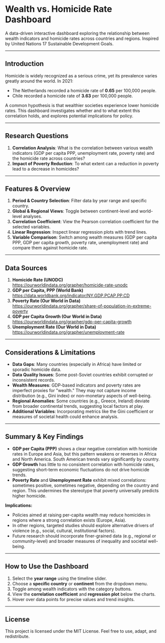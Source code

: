 # Wealth vs. Homicide Rate Dashboard

A data-driven interactive dashboard exploring the relationship between wealth indicators and homicide rates across countries and regions. Inspired by United Nations 17 Sustainable Development Goals.

---

## Introduction

Homicide is widely recognized as a serious crime, yet its prevalence varies greatly around the world. In 2021:
- The Netherlands recorded a homicide rate of **0.65** per 100,000 people.
- Chile recorded a homicide rate of **3.63** per 100,000 people.

A common hypothesis is that wealthier societies experience lower homicide rates. This dashboard investigates whether and to what extent this correlation holds, and explores potential implications for policy.

---

## Research Questions

1. **Correlation Analysis**: What is the correlation between various wealth indicators (GDP per capita PPP, unemployment rate, poverty rate) and the homicide rate across countries?
2. **Impact of Poverty Reduction**: To what extent can a reduction in poverty lead to a decrease in homicides?

---

## Features & Overview

1. **Period & Country Selection**: Filter data by year range and specific country.
2. **Global & Regional Views**: Toggle between continent-level and world-level analyses.
3. **Correlation Coefficient**: View the Pearson correlation coefficient for the selected variables.
4. **Linear Regression**: Inspect linear regression plots with trend lines.
5. **Variable Comparison**: Switch among wealth measures (GDP per capita PPP, GDP per capita growth, poverty rate, unemployment rate) and compare them against homicide rate.

---

## Data Sources

1. **Homicide Rate (UNODC)**  
   https://ourworldindata.org/grapher/homicide-rate-unodc
2. **GDP per Capita, PPP (World Bank)**  
   https://data.worldbank.org/indicator/NY.GDP.PCAP.PP.CD
3. **Poverty Rate (Our World in Data)**  
   https://ourworldindata.org/grapher/share-of-population-in-extreme-poverty
4. **GDP per Capita Growth (Our World in Data)**  
   https://ourworldindata.org/grapher/gdp-per-capita-growth
5. **Unemployment Rate (Our World in Data)**  
   https://ourworldindata.org/grapher/unemployment-rate

---

## Considerations & Limitations

- **Data Gaps**: Many countries (especially in Africa) have limited or sporadic homicide data.
- **Data Quality Issues**: Some post-Soviet countries exhibit corrupted or inconsistent records.
- **Wealth Measures**: GDP-based indicators and poverty rates are imperfect proxies for "wealth." They may not capture income distribution (e.g., Gini index) or non-monetary aspects of well-being.
- **Regional Anomalies**: Some countries (e.g., Greece, Ireland) deviate from broader continental trends, suggesting local factors at play.
- **Additional Variables**: Incorporating metrics like the Gini coefficient or measures of societal health could enhance analysis.

---

## Summary & Key Findings

- **GDP per Capita (PPP)** shows a clear negative correlation with homicide rates in Europe and Asia, but this pattern weakens or reverses in Africa and North America. South American trends vary significantly by country.
- **GDP Growth** has little to no consistent correlation with homicide rates, suggesting short-term economic fluctuations do not drive homicide trends.
- **Poverty Rate** and **Unemployment Rate** exhibit mixed correlations: sometimes positive, sometimes negative, depending on the country and region. This undermines the stereotype that poverty universally predicts higher homicide.

**Implications:**  
- Policies aimed at raising per-capita wealth may reduce homicides in regions where a strong correlation exists (Europe, Asia).  
- In other regions, targeted studies should explore alternative drivers of violence (e.g., social, cultural, institutional factors).  
- Future research should incorporate finer-grained data (e.g., regional or community-level) and broader measures of inequality and societal well-being.

---

## How to Use the Dashboard

1. Select the **year range** using the timeline slider.
2. Choose a **specific country** or **continent** from the dropdown menu.
3. Toggle among wealth indicators with the category buttons.
4. View the **correlation coefficient** and **regression plot** below the charts.
5. Hover over data points for precise values and trend insights.

---

## License

This project is licensed under the MIT License. Feel free to use, adapt, and redistribute.

